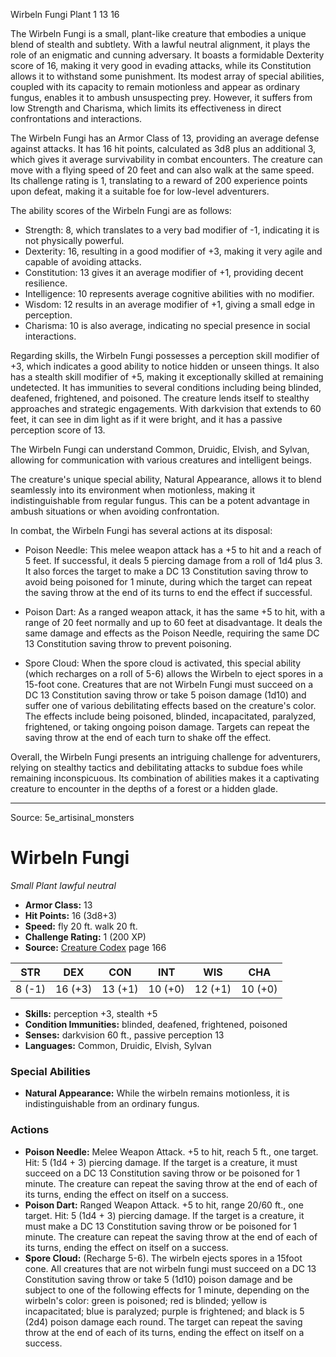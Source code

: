 <MonsterName/>Wirbeln Fungi</MonsterName>
<CreatureType/>Plant</CreatureType>
<CR/>1</CR>
<AC/>13</AC>
<HP/>16</HP>
<summary>The Wirbeln Fungi is a small, plant-like creature that embodies a unique blend of stealth and subtlety. With a lawful neutral alignment, it plays the role of an enigmatic and cunning adversary. It boasts a formidable Dexterity score of 16, making it very good in evading attacks, while its Constitution allows it to withstand some punishment. Its modest array of special abilities, coupled with its capacity to remain motionless and appear as ordinary fungus, enables it to ambush unsuspecting prey. However, it suffers from low Strength and Charisma, which limits its effectiveness in direct confrontations and interactions. </summary>

<detail>

The Wirbeln Fungi has an Armor Class of 13, providing an average defense against attacks. It has 16 hit points, calculated as 3d8 plus an additional 3, which gives it average survivability in combat encounters. The creature can move with a flying speed of 20 feet and can also walk at the same speed. Its challenge rating is 1, translating to a reward of 200 experience points upon defeat, making it a suitable foe for low-level adventurers.

The ability scores of the Wirbeln Fungi are as follows:
- Strength: 8, which translates to a very bad modifier of -1, indicating it is not physically powerful.
- Dexterity: 16, resulting in a good modifier of +3, making it very agile and capable of avoiding attacks.
- Constitution: 13 gives it an average modifier of +1, providing decent resilience.
- Intelligence: 10 represents average cognitive abilities with no modifier.
- Wisdom: 12 results in an average modifier of +1, giving a small edge in perception.
- Charisma: 10 is also average, indicating no special presence in social interactions.

Regarding skills, the Wirbeln Fungi possesses a perception skill modifier of +3, which indicates a good ability to notice hidden or unseen things. It also has a stealth skill modifier of +5, making it exceptionally skilled at remaining undetected. It has immunities to several conditions including being blinded, deafened, frightened, and poisoned. The creature lends itself to stealthy approaches and strategic engagements. With darkvision that extends to 60 feet, it can see in dim light as if it were bright, and it has a passive perception score of 13.

The Wirbeln Fungi can understand Common, Druidic, Elvish, and Sylvan, allowing for communication with various creatures and intelligent beings.

The creature's unique special ability, Natural Appearance, allows it to blend seamlessly into its environment when motionless, making it indistinguishable from regular fungus. This can be a potent advantage in ambush situations or when avoiding confrontation.

In combat, the Wirbeln Fungi has several actions at its disposal:
- Poison Needle: This melee weapon attack has a +5 to hit and a reach of 5 feet. If successful, it deals 5 piercing damage from a roll of 1d4 plus 3. It also forces the target to make a DC 13 Constitution saving throw to avoid being poisoned for 1 minute, during which the target can repeat the saving throw at the end of its turns to end the effect if successful.
  
- Poison Dart: As a ranged weapon attack, it has the same +5 to hit, with a range of 20 feet normally and up to 60 feet at disadvantage. It deals the same damage and effects as the Poison Needle, requiring the same DC 13 Constitution saving throw to prevent poisoning.

- Spore Cloud: When the spore cloud is activated, this special ability (which recharges on a roll of 5-6) allows the Wirbeln to eject spores in a 15-foot cone. Creatures that are not Wirbeln Fungi must succeed on a DC 13 Constitution saving throw or take 5 poison damage (1d10) and suffer one of various debilitating effects based on the creature's color. The effects include being poisoned, blinded, incapacitated, paralyzed, frightened, or taking ongoing poison damage. Targets can repeat the saving throw at the end of each turn to shake off the effect.

Overall, the Wirbeln Fungi presents an intriguing challenge for adventurers, relying on stealthy tactics and debilitating attacks to subdue foes while remaining inconspicuous. Its combination of abilities makes it a captivating creature to encounter in the depths of a forest or a hidden glade.</detail>



---

Source: 5e_artisinal_monsters

# Wirbeln Fungi

*Small* *Plant* *lawful neutral*

- **Armor Class:** 13
- **Hit Points:** 16 (3d8+3)
- **Speed:** fly 20 ft. walk 20 ft.
- **Challenge Rating:** 1 (200 XP)
- **Source:** [Creature Codex](https://koboldpress.com/kpstore/product/creature-codex-for-5th-edition-dnd) page 166

| STR | DEX | CON | INT | WIS | CHA |
| --- | --- | --- | --- | --- | --- |
| 8 (-1) | 16 (+3) | 13 (+1) | 10 (+0) | 12 (+1) | 10 (+0) |

- **Skills:** perception +3, stealth +5
- **Condition Immunities:** blinded, deafened, frightened, poisoned
- **Senses:** darkvision 60 ft., passive perception 13
- **Languages:** Common, Druidic, Elvish, Sylvan

### Special Abilities

- **Natural Appearance:** While the wirbeln remains motionless, it is indistinguishable from an ordinary fungus.

### Actions

- **Poison Needle:** Melee Weapon Attack. +5 to hit, reach 5 ft., one target. Hit: 5 (1d4 + 3) piercing damage. If the target is a creature, it must succeed on a DC 13 Constitution saving throw or be poisoned for 1 minute. The creature can repeat the saving throw at the end of each of its turns, ending the effect on itself on a success.
- **Poison Dart:** Ranged Weapon Attack. +5 to hit, range 20/60 ft., one target. Hit: 5 (1d4 + 3) piercing damage. If the target is a creature, it must make a DC 13 Constitution saving throw or be poisoned for 1 minute. The creature can repeat the saving throw at the end of each of its turns, ending the effect on itself on a success.
- **Spore Cloud:** (Recharge 5-6). The wirbeln ejects spores in a 15foot cone. All creatures that are not wirbeln fungi must succeed on a DC 13 Constitution saving throw or take 5 (1d10) poison damage and be subject to one of the following effects for 1 minute, depending on the wirbeln's color: green is poisoned; red is blinded; yellow is incapacitated; blue is paralyzed; purple is frightened; and black is 5 (2d4) poison damage each round. The target can repeat the saving throw at the end of each of its turns, ending the effect on itself on a success.





